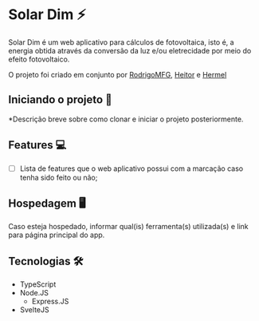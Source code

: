 # Solar Dim ⚡

Solar Dim é um web aplicativo para cálculos de fotovoltaica, isto é, a energia obtida através da conversão da luz e/ou eletrecidade por meio do efeito fotovoltaico.

O projeto foi criado em conjunto por [RodrigoMFG](https://github.com/RodrigoMFG), [Heitor](https://github.com/TenoEngineer) e [Hermel](https://github.com/H3rmel)

## Iniciando o projeto 🚀

*Descrição breve sobre como clonar e iniciar o projeto posteriormente.

## Features 💻

- [ ] Lista de features que o web aplicativo possui com a marcação caso tenha sido feito ou não;

## Hospedagem 🖥️

Caso esteja hospedado, informar qual(is) ferramenta(s) utilizada(s) e link para página principal do app.

## Tecnologias 🛠️

- TypeScript
- Node.JS
  - Express.JS
- SvelteJS
